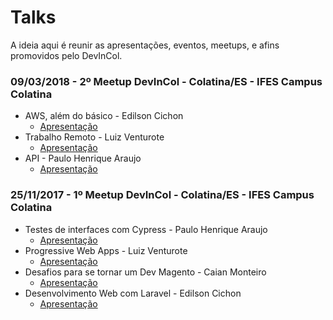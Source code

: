 # Talks
A ideia aqui é reunir as apresentações, eventos, meetups, e afins promovidos pelo DevInCol.

### 09/03/2018 - 2º Meetup DevInCol - Colatina/ES - IFES Campus Colatina
 * AWS, além do básico - Edilson Cichon
	* [Apresentação](https://docs.google.com/presentation/d/1BCricaiwO_BAE3IDFph6l1EANg_mzIWx1E8pNHEMJx8/edit?usp=sharing)
 * Trabalho Remoto - Luiz Venturote
	* [Apresentação]()
 * API - Paulo Henrique Araujo
	* [Apresentação]()
	
### 25/11/2017 - 1º Meetup DevInCol - Colatina/ES - IFES Campus Colatina
 * Testes de interfaces com Cypress - Paulo Henrique Araujo
	* [Apresentação](http://slides.com/paulohenrique-8/testes-de-interfaces-web-com-cypress)
 * Progressive Web Apps - Luiz Venturote
	* [Apresentação](https://speakerdeck.com/luizventurote/progressive-web-apps-and-magento-2-meet-magento-brazil)
 * Desafios para se tornar um Dev Magento - Caian Monteiro
	* [Apresentação](http://prezi.com/eth0xbcobenz/?utm_campaign=share&utm_medium=copy)
 * Desenvolvimento Web com Laravel - Edilson Cichon
	* [Apresentação](https://docs.google.com/presentation/d/1ydOTysY16J6zPqcwX4egGwibjc8VkC46LKk4o-awwwA/edit?usp=sharing)
